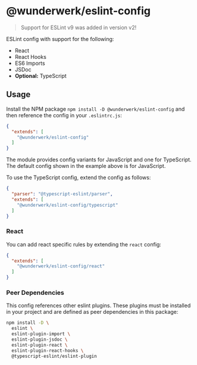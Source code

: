 # @wunderwerk/eslint-config

> Support for ESLint v9 was added in version v2!

ESLint config with support for the following:

- React
- React Hooks
- ES6 Imports
- JSDoc
- **Optional:** TypeScript

## Usage

Install the NPM package `npm install -D @wunderwerk/eslint-config` and then
reference the config in your `.eslintrc.js`:

```json
{
  "extends": [
    "@wunderwerk/eslint-config"
  ]
}
```

The module provides config variants for JavaScript and one for TypeScript.
The default config shown in the example above is for JavaScript.

To use the TypeScript config, extend the config as follows:

```json
{
  "parser": "@typescript-eslint/parser",
  "extends": [
    "@wunderwerk/eslint-config/typescript"
  ]
}
```

### React

You can add react specific rules by extending the `react` config:

```json
{
  "extends": [
    "@wunderwerk/eslint-config/react"
  ]
}
```

### Peer Dependencies

This config references other eslint plugins. These plugins must be installed in
your project and are defined as peer dependencies in this package:

```bash
npm install -D \
  eslint \
  eslint-plugin-import \
  eslint-plugin-jsdoc \
  eslint-plugin-react \
  eslint-plugin-react-hooks \
  @typescript-eslint/eslint-plugin
```
